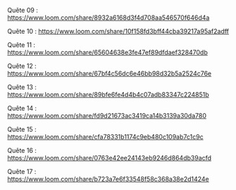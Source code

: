 Quête 09 : https://www.loom.com/share/8932a6168d3f4d708aa546570f646d4a

Quête 10 : https://www.loom.com/share/10f158fd3bff44cba39217a95af2adff

Quête 11 : https://www.loom.com/share/65604638e3fe47ef89dfdaef328470db

Quête 12 : https://www.loom.com/share/67bf4c56dc6e46bb98d32b5a2524c76e

Quête 13 : https://www.loom.com/share/89bfe6fe4d4b4c07adb83347c224851b

Quête 14 : https://www.loom.com/share/fd9d21673ac3419ca14b3139a30da780

Quête 15 : https://www.loom.com/share/cfa78331b1174c9eb480c109ab7c1c9c

Quête 16 : https://www.loom.com/share/0763e42ee24143eb9246d864db39acfd

Quête 17 : https://www.loom.com/share/b723a7e6f33548f58c368a38e2d1424e

